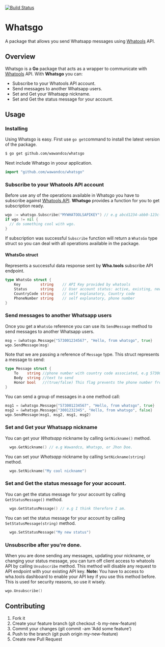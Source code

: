[![Build Status](https://travis-ci.org/wawandco/whatsgo.svg?branch=master)](https://travis-ci.org/wawandco/whatsgo)

# Whatsgo
A package that allows you send Whatsapp messages using [Whatools](http://wha.tools) API.

## Overview
Whatsgo is a **Go** package that acts as a wrapper to communicate with [Whatools](http://wha.tools) API. With **Whatsgo** you can:
- Subscribe to your Whatools API account.
- Send messages to another Whatsapp users.
- Set and Get your Whatsapp nickname.
- Set and Get the status message for your account.

## Usage
### Installing
Using Whatsgo  is easy. First use `go get`command to install the latest version of the package.

```bash
$ go get github.com/wawandco/whatsgo
```
Next include Whatsgo in yoour application.
```go
import "github.com/wawandco/whatsgo"
```

### Subscribe to your Whatools API account
Before use any of the operations available in Whatsgo you have to subscribe against [Whatools API](https://api.wha.tools/v2). **Whatsgo** provides a function for you to get subscription ready.

```go
wgo := whatsgo.Subscribe("MYWHATOOLSAPIKEY") // e.g abcd1234-abb0-123c-1fe1-abcdef012345
if wgo != nil {
  // do something cool with wgo.
}
```
If subscription was successful `Subscribe` function will return a `WhatsGo` type struct so you can deal with all operations available in the package.

#### WhatsGo struct
Represents a successful data response sent by **Wha.tools** subscribe API endpoint.
```go
type WhatsGo struct {
	Key         string    // API Key provided by whatools
	Status      string    // User account status: active, existing, new
	CountryCode string    // self explanatory, Country code
	PhoneNumber string    // self explanatory, phone number
}
```
### Send messages to another Whatsapp users
Once you get a `WhatsGo` reference you can use its `SendMessage` method to send messages to another Whatsapp users.
```go
msg = &whatsgo.Message{"573001234567", "Hello, from whatsgo", true}
wgo.SendMessage(msg)
```
Note that we are passing a reference of `Message` type. This struct represents a message to send:

```go
type Message struct {
	To    string //phone number with country code associated, e.g 573001231232
	Body  string //text to send
	Honor bool   //(true/false) This flag prevents the phone number from being formatted again if it is already in international form.
}
```
You can send a group of messages in a one method call:
```go
msg1 = &whatsgo.Message{"573001234567", "Hello, from whatsgo", true}
msg2 = &whatsgo.Message{"3001232345", "Hello, from whatsgo", false}
wgo.SendMessage(msg1, msg2, msg1, msg2)
```

### Set and Get your Whatsapp nickname
You can get your _Whatsapp_ nickname by calling `GetNickname()` method.
```go
  wgo.GetNickname() // e.g Wawandco, Whatsgo, or Jhon Doe.
```
You can set your _Whatsapp_ nickname by calling `SetNickname(string)` method.
```go
  wgo.SetNickname("My cool nickname")
```

### Set and Get the status message for your account.
You can get the status message for your account by calling `GetStatusMessage()` method.
```go
  wgo.GetStatusMessage() // e.g I think therefore I am.
```

You can set the status message for your account by calling `SetStatusMessage(string)` method.
```go
  wgo.SetStatusMessage("My new status")
```

### Unsubscribe after you're done.
When you are done sending any messages, updating your nickname, or changing your status message, you can turn off client access to whatools API by calling `Unsubscribe` method. This method will disable any request to API endpoint with your existing API key.
**Note:** You have to access to wha.tools dashboard to enable your API key if you use this method before. This is used for security reasons, so use it wisely.
```go
wgo.Unsubscribe()
```

## Contributing
1. Fork it
2. Create your feature branch (git checkout -b my-new-feature)
3. Commit your changes (git commit -am 'Add some feature')
4. Push to the branch (git push origin my-new-feature)
5. Create new Pull Request
